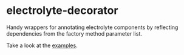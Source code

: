 # electrolyte-decorator
Handy wrappers for annotating electrolyte components by reflecting
dependencies from the factory method parameter list.

Take a look at the [examples](/examples).
